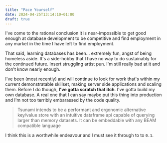 ```yaml
---
title: "Pace Yourself"
date: 2024-04-25T13:14:10+01:00
draft: true
---
```


I've come to the rational conclusion it is near-impossible to get good enough at database development to be 
competitive and find employment in any market in the time I have left to find employment.

That said, learning databases has been... extremely fun, angst of being homeless aside.
It's a side-hobby that I have no way to do sustainably for the continued future. Insert struggling artist pun. I'm still really bad at it and don't know nearly enough.

I've been (most recently) and will continue to look for work that's within my current demonstratable skillset, making server side applications and scaling them. Before I do though, **I've gotta scratch that itch**. I've gotta build my own database. A real one that I can say maybe put this thing into production and 
I'm not too terribly embarassed by the code quality.

> Tsunami intends to be a performant and ergonomic alternative key/value store with an intuitive dataframe api capable of querying larger than memory datasets. It can be embeddable with any BEAM compatible language

I think this is a worthwhile endeavour and I must see it through to to `0.1`.